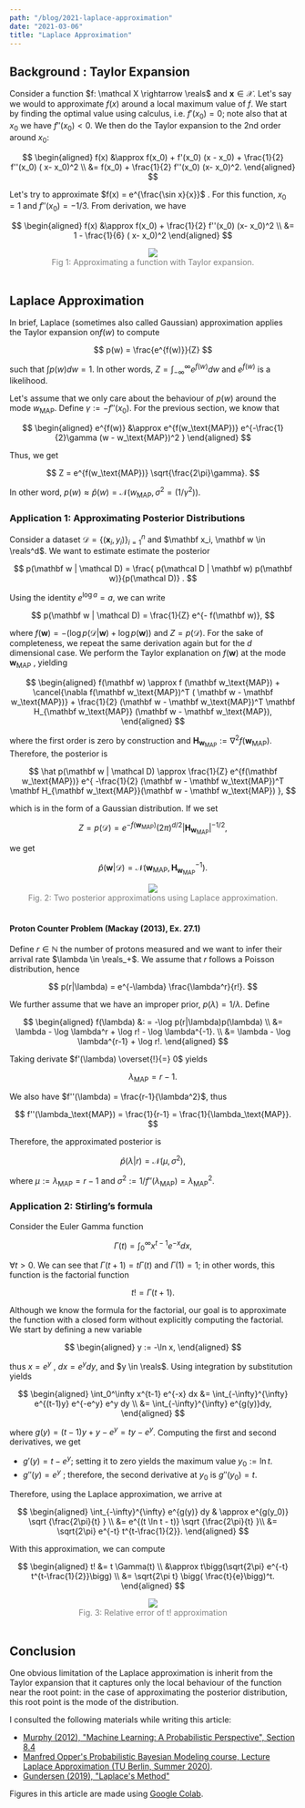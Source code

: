 ```yaml
---
path: "/blog/2021-laplace-approximation"
date: "2021-03-06"
title: "Laplace Approximation"
---
```


## Background : Taylor Expansion

Consider a function $f: \mathcal X  \rightarrow \reals$ and $\mathbf x \in \mathcal X.$  Let's say we would to approximate $f(x)$ around a local  maximum value of $f$. We start by finding the optimal value using calculus, i.e. $f'(x_0) = 0$; note also that at $x_0$  we have $f''(x_0) < 0$. We then do the Taylor expansion to the 2nd order around $x_0$:


$$
\begin{aligned}
f(x) &\approx f(x_0) + f'(x_0) (x - x_0)  + \frac{1}{2} f''(x_0) ( x- x_0)^2 \\
&= f(x_0) +  \frac{1}{2} f''(x_0) (x- x_0)^2.
\end{aligned}
$$


Let's try to approximate $f(x) = e^{\frac{\sin x}{x}}$ . For this function, $x_0 = 1$ and $f''(x_0) = -1/3$.  From derivation, we have 


$$
\begin{aligned}
f(x) &\approx f(x_0)  + \frac{1}{2} f''(x_0) (x- x_0)^2  \\
&= 1 - \frac{1}{6} ( x- x_0)^2
\end{aligned}
$$

<div align="center">
  <img src="https://i.imgur.com/rEcnKJW.png"/>
  <div style="color: gray">Fig 1: Approximating a function with Taylor expansion.</div>
  <br/>
</div>


## Laplace Approximation

In brief, Laplace (sometimes also called Gaussian) approximation applies the Taylor expansion on$f(w)$ to compute 


$$
p(w) = \frac{e^{f(w)}}{Z}
$$


such that $\int p(w) dw = 1$.  In other words, $Z= \int_{-\infty}^\infty e^{f(w)} dw$ and $e^{f(w)}$  is a likelihood. 

Let's assume that we only care about the behaviour of $p(w)$  around the mode $w_\text{MAP}$. Define $\gamma := - f''(x_0)$. For the previous section, we know that 


$$
\begin{aligned}
 e^{f(w)}  &\approx  e^{f(w_\text{MAP})} e^{-\frac{1}{2}\gamma (w - w_\text{MAP})^2  } 
\end{aligned}
$$

Thus, we get


$$
Z = e^{f(w_\text{MAP})} \sqrt{\frac{2\pi}\gamma}.
$$


In other word, $p(w) \approx \hat p(w)= \mathcal N(w_\text{MAP}, \sigma^2= (1/\gamma^2))$.

### Application 1: Approximating Posterior Distributions

Consider a dataset $\mathcal D = \{ ( \mathbf x_i, y_i)\}_{i=1}^n$   and $\mathbf x_i, \mathbf w \in \reals^d$. We want to estimate estimate the posterior 


$$
p(\mathbf w | \mathcal D) = \frac{ p(\mathcal D |  \mathbf w) p(\mathbf w)}{p(\mathcal D)} .
$$


Using the identity $e^{\log a} =a$, we can write


$$
p(\mathbf w | \mathcal D) = \frac{1}{Z} e^{- f(\mathbf w)},
$$


where $f(\mathbf w)  =- (\log p(\mathcal D | \mathbf w) + \log  p(\mathbf w) )$ and $Z = p(\mathcal D)$. For the sake of completeness, we repeat the same derivation again but for the $d$  dimensional case. We perform  the Taylor explanation on $f (\mathbf w)$ at the mode $\mathbf w_\text{MAP}$ , yielding


$$
\begin{aligned}
f(\mathbf w) \approx f (\mathbf w_\text{MAP}) + \cancel{\nabla f(\mathbf w_\text{MAP})^T ( \mathbf w - \mathbf w_\text{MAP})} + \frac{1}{2} (\mathbf w - \mathbf w_\text{MAP})^T \mathbf  H_{\mathbf w_\text{MAP}} (\mathbf w - \mathbf w_\text{MAP}),
\end{aligned}
$$


where the first order is zero by construction and $\mathbf  H_{\mathbf w_\text{MAP}} := \nabla^2  f(\mathbf w_\text{MAP})$. Therefore, the posterior is 


$$
\hat p(\mathbf w | \mathcal D) \approx \frac{1}{Z} e^{f(\mathbf w_\text{MAP})} e^{ -\frac{1}{2} (\mathbf w - \mathbf w_\text{MAP})^T \mathbf  H_{\mathbf w_\text{MAP}}(\mathbf w - \mathbf w_\text{MAP}) },
$$


which is in the form of a Gaussian distribution. If we set


$$
Z = p(\mathcal D) = e^{-f(\mathbf w_\text{MAP})} (2\pi)^{d/2}| \mathbf  H_{\mathbf w_\text{MAP}} |^{-1/2},
$$


we get


$$
\hat p(\mathbf w | \mathcal D) = \mathcal N( \mathbf w_\text{MAP}, \mathbf  H_{\mathbf w_\text{MAP}}^{-1}).
$$

<div align="center">
  <img src="https://i.imgur.com/CXbDwJV.png"/>
  <div style="color: gray">Fig. 2: Two posterior approximations using Laplace approximation.</div>
<br/>
</div>

#### Proton Counter Problem (Mackay (2013), Ex. 27.1)

Define $r \in \mathbb N$ the number of protons measured and we want to infer their arrival rate $\lambda \in \reals_+$. We assume that $r$ follows a Poisson distribution, hence


$$
p(r|\lambda) = e^{-\lambda} \frac{\lambda^r}{r!}.
$$


We further assume that we have an improper prior, $p(\lambda) = 1/\lambda.$ Define 


$$
\begin{aligned}
f(\lambda) &: = -\log p(r|\lambda)p(\lambda) \\
&= \lambda - \log \lambda^r + \log r! - \log \lambda^{-1}. \\
&= \lambda - \log \lambda^{r-1} + \log r!.
\end{aligned}
$$


Taking derivate $f'(\lambda) \overset{!}{=} 0$ yields


$$
\lambda_\text{MAP} = r-1.
$$


We also have $f''(\lambda) = \frac{r-1}{\lambda^2}$, thus


$$
f''(\lambda_\text{MAP}) = \frac{1}{r-1} = \frac{1}{\lambda_\text{MAP}}.
$$


Therefore, the approximated posterior is 


$$
\hat p(\lambda | r) = \mathcal N(\mu, \sigma^2),
$$


where $\mu := \lambda_\text{MAP} = r-1$ and $\sigma^2 := 1/f''(\lambda_\text{MAP}) = \lambda_\text{MAP}^2$.

### Application 2: Stirling’s formula

Consider the Euler Gamma function


$$
\Gamma(t) = \int_{0}^{\infty} x^{t-1} e^{-x} dx,
$$


$\forall t > 0$. We can see that $\Gamma(t+1) = t\Gamma(t)$  and $\Gamma(1) = 1$; in other words, this function is the factorial function


$$
t!= \Gamma(t+1).
$$


Although we know the formula for the factorial, our goal is to approximate the function with a closed form without explicitly computing the factorial. We start by defining a new variable 


$$
\begin{aligned}
y := -\ln x,
\end{aligned}
$$


thus $x = e^y$ , $dx = e^y dy$, and $y \in \reals$. Using integration by substitution yields


$$
\begin{aligned}
\int_0^\infty x^{t-1} e^{-x} dx &= \int_{-\infty}^{\infty} e^{(t-1)y} e^{-e^y} e^y dy \\
&= \int_{-\infty}^{\infty} e^{g(y)}dy,
\end{aligned}
$$


where $g(y) =  (t-1)y + y - e^y = ty - e^y$. Computing the first and second derivatives, we get

- $g'(y) = t  - e^y$; setting it to zero yields the maximum value  $y_0 := \ln t$.
- $g''(y) = e^y$ ; therefore, the second derivative at $y_0$  is $g''(y_0) = t$.

Therefore, using the Laplace approximation, we arrive at 


$$
\begin{aligned}
\int_{-\infty}^{\infty} e^{g(y)} dy & \approx e^{g(y_0)} \sqrt {\frac{2\pi}{t} } \\
&= e^{(t \ln t - t)} \sqrt {\frac{2\pi}{t} }\\
&= \sqrt{2\pi} e^{-t} t^{t-\frac{1}{2}}.
\end{aligned}
$$


With this approximation, we can compute 


$$
\begin{aligned}
t! &= t \Gamma(t) \\
&\approx t\bigg(\sqrt{2\pi} e^{-t} t^{t-\frac{1}{2}}\bigg) \\
&= \sqrt{2\pi t} \bigg( \frac{t}{e}\bigg)^t.
\end{aligned}
$$

<div align="center">
  <img src="https://i.imgur.com/4uGWefP.png"/>
  <div style="color: gray">Fig. 3: Relative error of t! approximation</div>
  <br/>
</div>

## Conclusion

One obvious limitation of the Laplace approximation is inherit from the Taylor expansion that it captures only the local behaviour of the function near the root point: in the case of approximating the posterior distribution, this root point is the mode of the distribution. 

I consulted the following materials while writing this article:

- [Murphy (2012), "Machine Learning: A Probabilistic Perspective", Section 8.4](https://probml.github.io/pml-book/book0.html)
- [Manfred Opper's Probabilistic Bayesian Modeling course, Lecture Laplace Approximation (TU Berlin, Summer 2020)](https://www.ki.tu-berlin.de/menue/lehre/sommersemester_2020/).
- [Gundersen (2019), "Laplace's Method"](https://gregorygundersen.com/blog/2019/05/08/laplaces-method/)

Figures in this article are made using [Google Colab](https://colab.research.google.com/drive/1l7S_e9qbJ1REi8h7I_N9NfFiGQoRYgyO?usp=sharing).

